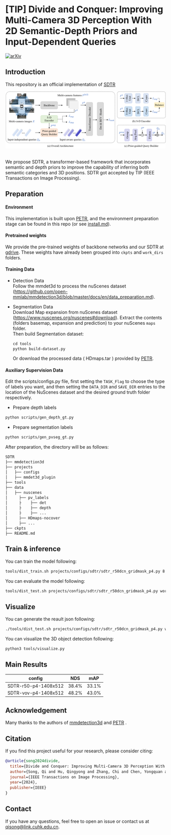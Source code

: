 # [TIP] Divide and Conquer: Improving Multi-Camera 3D Perception With 2D Semantic-Depth Priors and Input-Dependent Queries

[![arXiv](https://img.shields.io/badge/arXiv-Paper-<COLOR>.svg)](https://ieeexplore.ieee.org/abstract/document/10407035/)

## Introduction

This repository is an official implementation of [SDTR](https://ieeexplore.ieee.org/abstract/document/10407035/)

<div align="center">
  <img src="figs/overview.png"/>
</div><br/>


We propose SDTR, a transformer-based framework that incorporates semantic and depth priors to improve the capability of inferring both semantic categories and 3D positions. SDTR got accepted by TIP (IEEE Transactions on Image Processing).

## Preparation

#### Environment

This implementation is built upon [PETR](https://github.com/megvii-research/PETR/blob/main/README.md), and the environment preparation stage can be found in this repo (or see [install.md](./install.md)).

#### Pretrained weights   

We provide the pre-trained weights of backbone networks and our SDTR at [gdrive](https://drive.google.com/drive/folders/1GgejgKFEKJw_ppPTBSfPBAjesDDBB3oP?usp=drive_link).
These weights have already been grouped into `ckpts` and `work_dirs` folders. 

#### Training Data

* Detection Data   
  Follow the mmdet3d to process the nuScenes dataset (https://github.com/open-mmlab/mmdetection3d/blob/master/docs/en/data_preparation.md).

* Segmentation Data  
  Download Map expansion from nuScenes dataset (https://www.nuscenes.org/nuscenes#download). Extract the contents (folders basemap, expansion and prediction) to your nuScenes `maps` folder.  
  Then build Segmentation dataset:

  ```
  cd tools
  python build-dataset.py
  ```

  Or download the processed data ( HDmaps.tar ) provided by [PETR](https://github.com/megvii-research/PETR/blob/main/README.md).

#### Auxiliary Supervision Data

Edit the scripts/configs.py file, first setting the `TASK_Flag` to choose the type of labels you want, and then setting the `DATA_DIR` and `SAVE_DIR` entries to the location of the NuScenes dataset and the desired ground truth folder respectively.

* Prepare depth labels

```bash
python scripts/gen_depth_gt.py
```

* Prepare segmentation labels

```bash
python scripts/gen_pvseg_gt.py
```

After preparation, the directory will be as follows:  

  ```
  SDTR
  ├── mmdetection3d
  ├── projects
  │   ├── configs
  │   ├── mmdet3d_plugin
  ├── tools
  ├── data
  │   ├── nuscenes
  │     ├── pv_labels
  │     ├    ├── det
  │     ├    ├── depth
  │     ├    ├── ...
  │     ├── HDmaps-nocover
  │     ├── ...
  ├── ckpts
  ├── README.md
  ```


## Train & inference

You can train the model following:

```bash
tools/dist_train.sh projects/configs/sdtr/sdtr_r50dcn_gridmask_p4.py 8 --work-dir work_dirs/sdtr_r50dcn_gridmask_p4/
```

You can evaluate the model following:

```bash
tools/dist_test.sh projects/configs/sdtr/sdtr_r50dcn_gridmask_p4.py work_dirs/sdtr_r50dcn_gridmask_p4/latest.pth 8 --eval bbox
```

## Visualize

You can generate the reault json following:

```bash
./tools/dist_test.sh projects/configs/sdtr/sdtr_r50dcn_gridmask_p4.py work_dirs/sdtr_r50dcn_gridmask_p4/latest.pth 8 --out work_dirs/pp-nus/results_eval.pkl --format-only --eval-options 'jsonfile_prefix=work_dirs/pp-nus/results_eval'
```

You can visualize the 3D object detection following:

```bash
python3 tools/visualize.py
```

## Main Results

|        config        |  NDS  |  mAP  |
| :------------------: | :---: | :---: |
| SDTR-r50-p4-1408x512 | 38.4% | 33.1% |
| SDTR-vov-p4-1408x512 | 48.2% | 43.0% |


## Acknowledgement

Many thanks to the authors of [mmdetection3d](https://github.com/open-mmlab/mmdetection3d) and [PETR](https://github.com/megvii-research/PETR/) .


## Citation

If you find this project useful for your research, please consider citing: 

```bibtex   
@article{song2024divide,
  title={Divide and Conquer: Improving Multi-Camera 3D Perception With 2D Semantic-Depth Priors and Input-Dependent Queries},
  author={Song, Qi and Hu, Qingyong and Zhang, Chi and Chen, Yongquan and Huang, Rui},
  journal={IEEE Transactions on Image Processing},
  year={2024},
  publisher={IEEE}
}
```

## Contact

If you have any questions, feel free to open an issue or contact us at qisong@link.cuhk.edu.cn.
